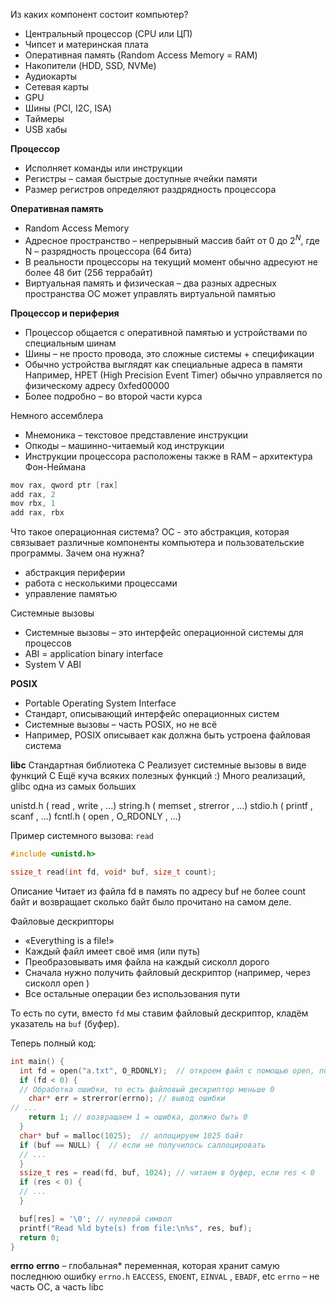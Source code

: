 Из каких компонент состоит компьютер?
+ Центральный процессор (CPU или ЦП)
+ Чипсет и материнская плата
+ Оперативная память (Random Access Memory = RAM)
+ Накопители (HDD, SSD, NVMe)
+ Аудиокарты
+ Сетевая карты
+ GPU
+ Шины (PCI, I2C, ISA)
+ Таймеры
+ USB хабы

**Процессор**
+ Исполняет команды или инструкции
+ Регистры – самая быстрые доступные ячейки памяти
+ Размер регистров определяют раздрядность процессора

**Оперативная память**
+ Random Access Memory
+ Адресное пространство – непрерывный массив байт от 0 до $2^{N}$, где N –
  разрядность процессора (64 бита)
+ В реальности процессоры на текущий момент обычно адресуют не более 48
  бит (256 террабайт)
+ Виртуальная память и физическая – два разных адресных пространства
  ОС может управлять виртуальной памятью

**Процессор и периферия**
+ Процессор общается с оперативной памятью и устройствами по специальным
  шинам
+ Шины – не просто провода, это сложные системы + спецификации
+ Обычно устройства выглядят как специальные адреса в памяти
  Например, HPET (High Precision Event Timer) обычно управляется по
  физическому адресу 0xfed00000
+ Более подробно – во второй части курса

Немного ассемблера

+ Мнемоника – текстовое представление инструкции
+ Опкоды – машинно-читаемый код инструкции
+ Инструкции процессора расположены также в RAM – архитектура Фон-Неймана
```c
mov rax, qword ptr [rax]
add rax, 2
mov rbx, 1
add rax, rbx
```
Что такое операционная система?
ОС - это абстракция, которая связывает различные компоненты компьютера и
пользовательские программы.
Зачем она нужна?
* абстракция периферии
* работа с несколькими процессами
* управление памятью

Системные вызовы
+ Системные вызовы – это интерфейс операционной системы для процессов
+ ABI = application binary interface
+ System V ABI

**POSIX**
+ Portable Operating System Interface
+ Стандарт, описывающий интерфейс операционных систем
+ Системные вызовы – часть POSIX, но не всё
+ Например, POSIX описывает как должна быть устроена файловая система

**libc**
Стандартная библиотека C
Реализует системные вызовы в виде
функций C
Ещё куча всяких полезных функций
:)
Много реализаций, glibc одна из самых больших

unistd.h ( read , write , ...)
string.h ( memset , strerror , ...)
stdio.h ( printf , scanf , ...)
fcntl.h ( open , O_RDONLY , ...)

Пример системного вызова: `read`
```C
#include <unistd.h>

ssize_t read(int fd, void* buf, size_t count);
```
Описание
Читает из файла fd в память по адресу buf не более count байт и возвращает
сколько байт было прочитано на самом деле.

Файловые дескрипторы
+ «Everything is a file!»
+ Каждый файл имеет своё имя (или путь)
+ Преобразовывать имя файла на каждый сисколл дорого
+ Сначала нужно получить файловый дескриптор (например, через сисколл
  open )
+ Все остальные операции без использования пути

То есть по сути, вместо `fd` мы ставим файловый дескриптор, кладём указатель на `buf` (буфер).

Теперь полный код:

```C
int main() {
  int fd = open("a.txt", O_RDONLY);  // откроем файл с помощью open, получим дескриптор
  if (fd < 0) {
  // Обработка ошибки, то есть файловый дескриптор меньше 0
    char* err = strerror(errno); // вывод ошибки
// ...
    return 1; // возвращаем 1 = ошибка, должно быть 0
  }
  char* buf = malloc(1025);  // аллоцируем 1025 байт
  if (buf == NULL) {  // если не получилось саллоцировать
  // ...
  }
  ssize_t res = read(fd, buf, 1024); // читаем в буфер, если res < 0
  if (res < 0) {
  // ... 
  }

  buf[res] = '\0'; // нулевой символ
  printf("Read %ld byte(s) from file:\n%s", res, buf);
  return 0;
}
```

**errno**
**errno** – глобальная* переменная, которая хранит самую последнюю ошибку
`errno.h`
`EACCESS`, `ENOENT`, `EINVAL` , `EBADF`, etc
`errno` – не часть ОС, а часть libc